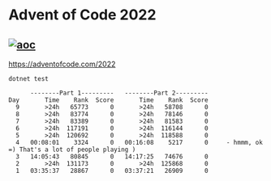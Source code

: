 # Advent of Code 2022

[![aoc](https://github.com/alfeg/adventofcode2022/actions/workflows/dotnet.yml/badge.svg)](https://github.com/alfeg/adventofcode2022/actions/workflows/dotnet.yml)
---

https://adventofcode.com/2022

```
dotnet test
```

```
      --------Part 1---------   --------Part 2---------
Day       Time    Rank  Score       Time    Rank  Score
  9       >24h   65773      0       >24h   58708      0
  8       >24h   83774      0       >24h   78146      0
  7       >24h   83389      0       >24h   81583      0
  6       >24h  117191      0       >24h  116144      0
  5       >24h  120692      0       >24h  118588      0
  4   00:08:01    3324      0   00:16:08    5217      0     - hmmm, ok =) That's a lot of people playing )
  3   14:05:43   80845      0   14:17:25   74676      0
  2       >24h  131173      0       >24h  125868      0
  1   03:35:37   28867      0   03:37:21   26909      0

```
